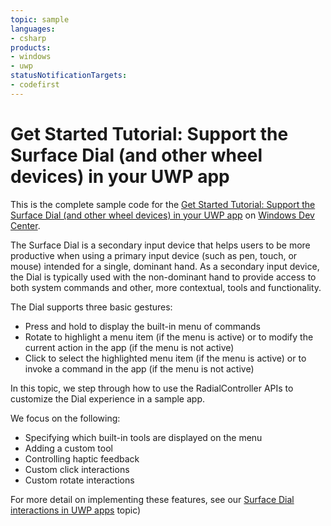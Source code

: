 ```yaml
---
topic: sample
languages:
- csharp
products:
- windows
- uwp
statusNotificationTargets:
- codefirst
---
```


# Get Started Tutorial: Support the Surface Dial (and other wheel devices) in your UWP app

This is the complete sample code for the [Get Started Tutorial: Support the Surface Dial (and other wheel devices) in your UWP app](https://docs.microsoft.com/windows/uwp/get-started/radialcontroller-walkthrough) on [Windows Dev Center](https://developer.microsoft.com/en-us/windows).

The Surface Dial is a secondary input device that helps users to be more productive when using a primary input device (such as pen, touch, or mouse) intended for a single, dominant hand. As a secondary input device, the Dial is typically used with the non-dominant hand to provide access to both system commands and other, more contextual, tools and functionality. 

The Dial supports three basic gestures: 
- Press and hold to display the built-in menu of commands
- Rotate to highlight a menu item (if the menu is active) or to modify the current action in the app (if the menu is not active)
- Click to select the highlighted menu item (if the menu is active) or to invoke a command in the app (if the menu is not active)

In this topic, we step through how to use the RadialController APIs to customize the Dial experience in a sample app.

We focus on the following:
* Specifying which built-in tools are displayed on the menu
* Adding a custom tool
* Controlling haptic feedback
* Custom click interactions
* Custom rotate interactions

For more detail on implementing these features, see our [Surface Dial interactions in UWP apps](https://docs.microsoft.com/en-us/windows/uwp/input-and-devices/windows-wheel-interactions) topic)
